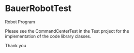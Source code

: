 # BauerRobotTest
Robot Program 


Please see the CommandCenterTest in the Test project for the implementation of the code library classes.

Thank you
